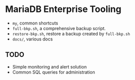 # MariaDB Enterprise Tooling

* `my`, common shortcuts
* `full-bkp.sh`, a comprehensive backup script.
* `restore-bkp.sh`, restore a backup created by `full-bkp.sh`
* `docs/`, various docs

## TODO

* Simple monitoring and alert solution
* Common SQL queries for administration
